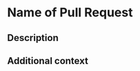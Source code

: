 # **Name of Pull Request**

<!--
Please reference an issue number(s) if the PR addresses one or more issues.
-->

## Description

<!--
Please provide a summary of changes, and a list of any dependency changes.
-->

## Additional context

<!--
Please add any other context or additional information about the pull request.
-->
